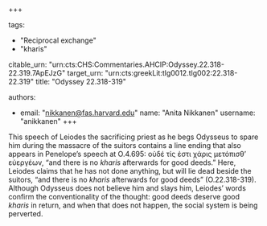 +++

tags:
- "Reciprocal exchange"
- "kharis"

citable_urn: "urn:cts:CHS:Commentaries.AHCIP:Odyssey.22.318-22.319.7ApEJzG"
target_urn: "urn:cts:greekLit:tlg0012.tlg002:22.318-22.319"
title: "Odyssey 22.318-319"

authors:
- email: "nikkanen@fas.harvard.edu"
  name: "Anita Nikkanen"
  username: "anikkanen"
+++

<p>This speech of Leiodes the sacrificing priest as he begs Odysseus to spare him during the massacre of the suitors contains a line ending that also appears in Penelope’s speech at O.4.695: οὐδέ τίς ἐστι χάρις μετόπισθ’ εὐεργέων, “and there is no <em>kharis</em> afterwards for good deeds.” Here, Leiodes claims that he has not done anything, but will lie dead beside the suitors, “and there is no <em>kharis</em> afterwards for good deeds” (O.22.318-319). Although Odysseus does not believe him and slays him, Leiodes’ words confirm the conventionality of the thought: good deeds deserve good <em>kharis </em>in return, and when that does not happen, the social system is being perverted.</p>